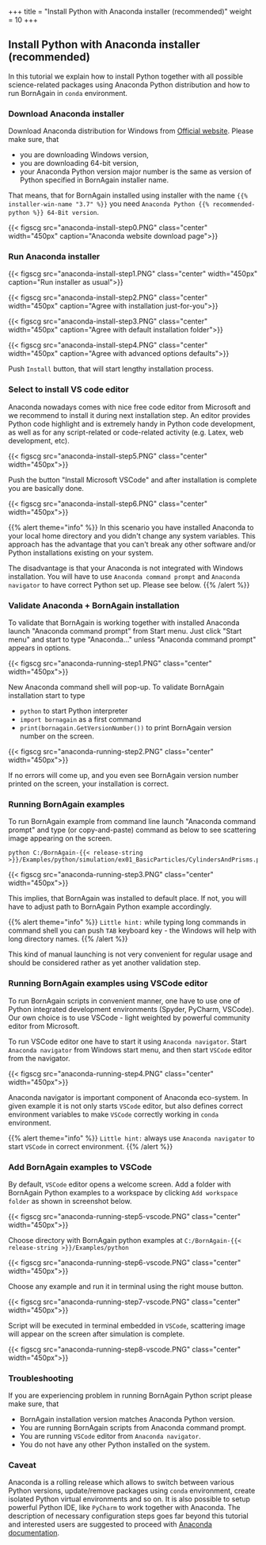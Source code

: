 +++
title = "Install Python with Anaconda installer (recommended)"
weight = 10
+++

## Install Python with Anaconda installer (recommended)

In this tutorial we explain how to install Python together with all possible science-related packages
using Anaconda Python distribution and how to run BornAgain in `conda` environment.

### Download Anaconda installer

Download Anaconda distribution for Windows from [Official website](https://www.anaconda.com/distribution/).
Please make sure, that

+ you are downloading Windows version,
+ you are downloading 64-bit version,
+ your Anaconda Python version major number is the same as version of Python specified in BornAgain installer name.

That means, that for BornAgain installed using installer with the name `{{% installer-win-name "3.7" %}}` 
you need `Anaconda Python {{% recommended-python %}} 64-Bit version`.

{{< figscg src="anaconda-install-step0.PNG" class="center" width="450px" caption="Anaconda website download page">}}

### Run Anaconda installer

{{< figscg src="anaconda-install-step1.PNG" class="center" width="450px" caption="Run installer as usual">}}

{{< figscg src="anaconda-install-step2.PNG" class="center" width="450px" caption="Agree with installation just-for-you">}}

{{< figscg src="anaconda-install-step3.PNG" class="center" width="450px" caption="Agree with default installation folder">}}

{{< figscg src="anaconda-install-step4.PNG" class="center" width="450px" caption="Agree with advanced options defaults">}}

Push `Install` button, that will start lengthy installation process.

### Select to install VS code editor

Anaconda nowadays comes with nice free code editor from Microsoft and we recommend to install it during next installation step.
An editor provides Python code highlight and is extremely handy in Python code development, as well as for any script-related or code-related activity (e.g. Latex, web development, etc).

{{< figscg src="anaconda-install-step5.PNG" class="center" width="450px">}}

Push the button "Install Microsoft VSCode" and after installation is complete you are basically done.

{{< figscg src="anaconda-install-step6.PNG" class="center" width="450px">}}

{{% alert theme="info" %}}
In this scenario you have installed Anaconda to your local home directory and you didn't change
any system variables. This approach has the advantage that you can't break any other software and/or Python installations existing on your system.

The disadvantage is that your Anaconda is not integrated with Windows installation. You will have to use `Anaconda command prompt` and `Anaconda navigator`
to have correct Python set up. Please see below.
{{% /alert %}}

### Validate Anaconda + BornAgain installation

To validate that BornAgain is working together with installed Anaconda launch "Anaconda command prompt" from Start menu.
Just click "Start menu" and start to type "Anaconda..." unless "Anaconda command prompt" appears in options.

{{< figscg src="anaconda-running-step1.PNG" class="center" width="450px">}}

New Anaconda command shell will pop-up. To validate BornAgain installation start to type

+ `python` to start Python interpreter
+ `import bornagain` as a first command
+ `print(bornagain.GetVersionNumber())` to print BornAgain version number on the screen.

{{< figscg src="anaconda-running-step2.PNG" class="center" width="450px">}}

If no errors will come up, and you even see BornAgain version number printed on the screen, your installation is correct.

### Running BornAgain examples

To run BornAgain example from command line launch "Anaconda command prompt" and
type (or copy-and-paste) command as below to see scattering image appearing on the screen.

```
python C:/BornAgain-{{< release-string >}}/Examples/python/simulation/ex01_BasicParticles/CylindersAndPrisms.py
```

{{< figscg src="anaconda-running-step3.PNG" class="center" width="450px">}}

This implies, that BornAgain was installed to default place. If not, you will have to adjust path to BornAgain Python example accordingly.

{{% alert theme="info" %}}
`Little hint:` while typing long commands in command shell you can push `TAB` keyboard key - the Windows will help with long directory names.
{{% /alert %}}

This kind of manual launching is not very convenient for regular usage and should be considered rather as yet another validation step.

### Running BornAgain examples using VSCode editor

To run BornAgain scripts in convenient manner, one have to use one of Python integrated development environments (Spyder, PyCharm, VSCode). 
Our own choice is to use VSCode - light weighted by powerful community editor from Microsoft. 

To run VSCode editor one have to start it using `Anaconda navigator`. Start `Anaconda navigator` from Windows start menu, and then start `VSCode` editor from
the navigator.

{{< figscg src="anaconda-running-step4.PNG" class="center" width="450px">}}

Anaconda navigator is important component of Anaconda eco-system. In given example it is not only starts `VSCode` editor, but also defines correct environment variables to make `VSCode` correctly working in `conda` environment.

{{% alert theme="info" %}}
`Little hint:` always use `Anaconda navigator` to start `VSCode` in correct environment.
{{% /alert %}}

### Add BornAgain examples to VSCode

By default, `VSCode` editor opens a welcome screen. 
Add a folder with BornAgain Python examples to a workspace
by clicking `Add workspace folder` as shown in screenshot below.

{{< figscg src="anaconda-running-step5-vscode.PNG" class="center" width="450px">}}

Choose directory with BornAgain python examples at `C:/BornAgain-{{< release-string >}}/Examples/python`

{{< figscg src="anaconda-running-step6-vscode.PNG" class="center" width="450px">}}

Choose any example and run it in terminal using the right mouse button.

{{< figscg src="anaconda-running-step7-vscode.PNG" class="center" width="450px">}}

Script will be executed in terminal embedded in `VSCode`, scattering image will appear on the screen after simulation is complete.

{{< figscg src="anaconda-running-step8-vscode.PNG" class="center" width="450px">}}

### Troubleshooting

If you are experiencing problem in running BornAgain Python script please make sure, that

+ BornAgain installation version matches Anaconda Python version.
+ You are running BornAgain scripts from Anaconda command prompt.
+ You are running `VSCode` editor from `Anaconda navigator`.
+ You do not have any other Python installed on the system.

### Caveat

Anaconda is a rolling release which allows to switch between various Python versions, update/remove packages using `conda` environment, create isolated Python 
virtual environments and so on. It is also possible to setup powerful Python IDE, like `PyCharm` to work together with Anaconda.
The description of necessary configuration steps goes far beyond this tutorial and interested users are suggested to proceed with
[Anaconda documentation](https://docs.anaconda.com/anaconda/navigator/tutorials).

